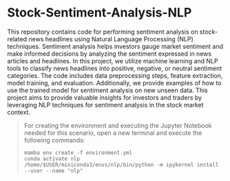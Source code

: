 # Stock-Sentiment-Analysis-NLP
This repository contains code for performing sentiment analysis on stock-related news headlines using Natural Language Processing (NLP) techniques. Sentiment analysis helps investors gauge market sentiment and make informed decisions by analyzing the sentiment expressed in news articles and headlines. In this project, we utilize machine learning and NLP tools to classify news headlines into positive, negative, or neutral sentiment categories. The code includes data preprocessing steps, feature extraction, model training, and evaluation. Additionally, we provide examples of how to use the trained model for sentiment analysis on new unseen data. This project aims to provide valuable insights for investors and traders by leveraging NLP techniques for sentiment analysis in the stock market context.


>For creating the environment and executing the Jupyter Notebook needed for this scenario, open a new terminal and execute the following commands: 
>```
>mamba env create -f environment.yml
>conda activate nlp
>/home/$USER/miniconda3/envs/nlp/bin/python -m ipykernel install --user --name "nlp"
>```